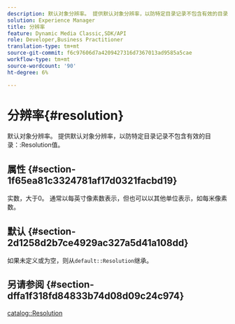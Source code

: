 ```yaml
---
description: 默认对象分辨率。 提供默认对象分辨率，以防特定目录记录不包含有效的目录分辨率值。
solution: Experience Manager
title: 分辨率
feature: Dynamic Media Classic,SDK/API
role: Developer,Business Practitioner
translation-type: tm+mt
source-git-commit: f6c97606d7a4209427316d7367013ad9585a5cae
workflow-type: tm+mt
source-wordcount: '90'
ht-degree: 6%

---
```



# 分辨率{#resolution}

默认对象分辨率。 提供默认对象分辨率，以防特定目录记录不包含有效的目录：:Resolution值。

## 属性 {#section-1f65ea81c3324781af17d0321facbd19}

实数，大于0。 通常以每英寸像素数表示，但也可以以其他单位表示，如每米像素数。

## 默认 {#section-2d1258d2b7ce4929ac327a5d41a108dd}

如果未定义或为空，则从`default::Resolution`继承。

## 另请参阅 {#section-dffa1f318fd84833b74d08d09c24c974}

[catalog::Resolution](../../../../../is-api/image-catalog/image-serving-api-ref/c-image-catalog-reference/c-image-svg-data-reference/c-image-data-reference/r-resolution-cat.md#reference-de489f5f36b64bd0831749546f8728e1)
